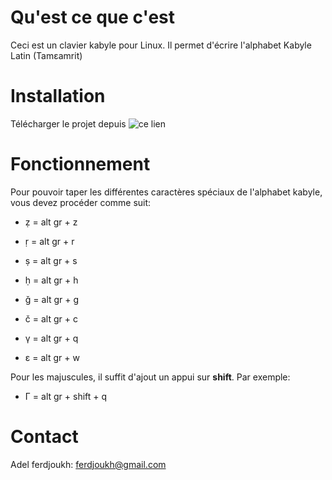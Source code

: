 Qu'est ce que c'est
===================

Ceci est un clavier kabyle pour Linux. Il permet d'écrire l'alphabet Kabyle Latin (Tamεamrit)

Installation
============

Télécharger le projet depuis ![ce lien](https://github.com/ferdjoukh/Kabyle-Keyboard)

Fonctionnement
==============

Pour pouvoir taper les différentes caractères spéciaux de l'alphabet kabyle, vous devez procéder comme suit:

- ẓ = alt gr + z
- ṛ = alt gr + r
- ṣ = alt gr + s
- ḥ = alt gr + h

- ǧ = alt gr + g
- č = alt gr + c

- γ = alt gr + q
- ε = alt gr + w

Pour les majuscules, il suffit d'ajout un appui sur **shift**. Par exemple:

- Γ = alt gr + shift + q

Contact
=======

Adel ferdjoukh: ferdjoukh@gmail.com